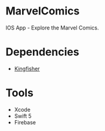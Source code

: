 # MarvelComics
IOS App - Explore the Marvel Comics.

# Dependencies 
* [Kingfisher](https://github.com/onevcat/Kingfisher)


# Tools
* Xcode
* Swift 5
* Firebase
